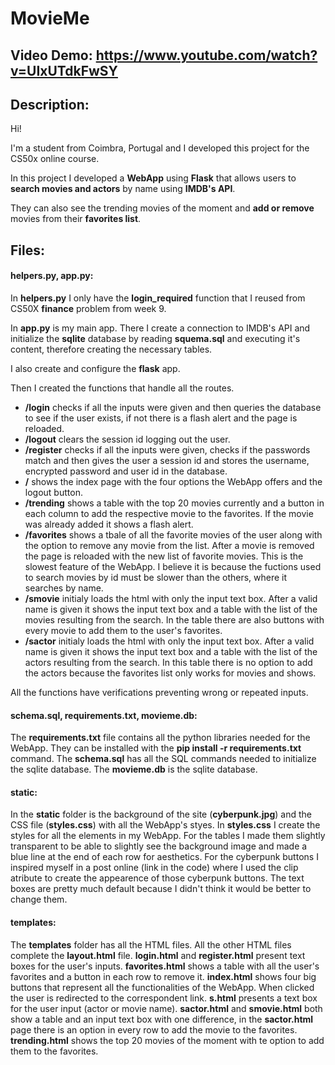 # MovieMe
## Video Demo:  https://www.youtube.com/watch?v=UIxUTdkFwSY
## Description:
Hi!

I'm a student from Coimbra, Portugal and I developed this project for the CS50x online course.

In this project I developed a **WebApp** using **Flask** that allows users to **search movies and actors** by name using **IMDB's API**.

They can also see the trending movies of the moment and **add or remove** movies from their **favorites list**.

## Files:

#### helpers.py, app.py:

In **helpers.py** I only have the **login_required** function that I reused from CS50X **finance** problem from week 9.

In **app.py** is my main app. There I create a connection to IMDB's API and initialize the **sqlite** database by reading **squema.sql** and executing it's content, therefore creating the necessary tables.

I also create and configure the **flask** app.

Then I created the functions that handle all the routes.
  - **/login** checks if all the inputs were given and then queries the database to see if the user exists, if not there is a flash alert and the page is reloaded.
  - **/logout** clears the session id logging out the user.
  - **/register** checks if all the inputs were given, checks if the passwords match and then gives the user a session id and stores the username, encrypted password and user id in the database.
  - **/** shows the index page with the four options the WebApp offers and the logout button.
  - **/trending** shows a table with the top 20 movies currently and a button in each column to add the respective movie to the favorites. If the movie was already added it shows a flash alert.
  - **/favorites** shows a tbale of all the favorite movies of the user along with the option to remove any movie from the list. After a movie is removed the page is reloaded with the new list of favorite movies. This is the slowest feature of the WebApp. I believe it is because the fuctions used to search movies by id must be slower than the others, where it searches by name.
  - **/smovie** initialy loads the html with only the input text box. After a valid name is given it shows the input text box and a table with the list of the movies resulting from the search. In the table there are also buttons with every movie to add them to the user's favorites.
  - **/sactor** initialy loads the html with only the input text box. After a valid name is given it shows the input text box and a table with the list of the actors resulting from the search. In this table there is no option to add the actors because the favorites list only works for movies and shows.

All the functions have verifications preventing wrong or repeated inputs.
#### schema.sql, requirements.txt, movieme.db:
The **requirements.txt** file contains all the python libraries needed for the WebApp. They can be installed with the **pip install -r requirements.txt** command.
The **schema.sql** has all the SQL commands needed to initialize the sqlite database.
The **movieme.db** is the sqlite database.
#### static:
In the **static** folder is the background of the site (**cyberpunk.jpg**) and the CSS file (**styles.css**) with all the WebApp's styes.
In **styles.css** I create the styles for all the elements in my WebApp.
For the tables I made them slightly transparent to be able to slightly see the background image and made a blue line at the end of each row for aesthetics.
For the cyberpunk buttons I inspired myself in a post online (link in the code) where I used the clip atribute to create the appearence of those cyberpunk buttons.
The text boxes are pretty much default because I didn't think it would be better to change them.
#### templates:
The **templates** folder has all the HTML files.
All the other HTML files complete the **layout.html** file.
**login.html** and **register.html** present text boxes for the user's inputs.
**favorites.html** shows a table with all the user's favorites and a button in each row to remove it.
**index.html** shows four big buttons that represent all the functionalities of the WebApp. When clicked the user is redirected to the correspondent link.
**s.html** presents a text box for the user input (actor or movie name).
**sactor.html** and **smovie.html** both show a table and an input text box with one difference, in the **sactor.html** page there is an option in every row to add the movie to the favorites.
**trending.html** shows the top 20 movies of the moment with te option to add them to the favorites.
